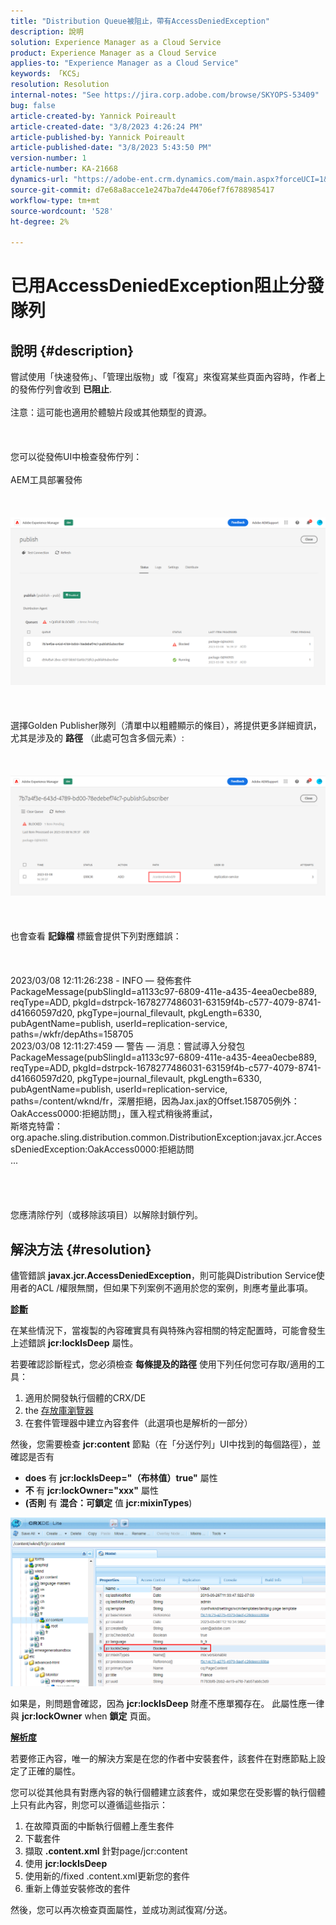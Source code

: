 ```yaml
---
title: "Distribution Queue被阻止，帶有AccessDeniedException"
description: 說明
solution: Experience Manager as a Cloud Service
product: Experience Manager as a Cloud Service
applies-to: "Experience Manager as a Cloud Service"
keywords: 「KCS」
resolution: Resolution
internal-notes: "See https://jira.corp.adobe.com/browse/SKYOPS-53409"
bug: false
article-created-by: Yannick Poireault
article-created-date: "3/8/2023 4:26:24 PM"
article-published-by: Yannick Poireault
article-published-date: "3/8/2023 5:43:50 PM"
version-number: 1
article-number: KA-21668
dynamics-url: "https://adobe-ent.crm.dynamics.com/main.aspx?forceUCI=1&pagetype=entityrecord&etn=knowledgearticle&id=d131a6ee-cdbd-ed11-83ff-6045bd0065b6"
source-git-commit: d7e68a8acce1e247ba7de44706ef7f6788985417
workflow-type: tm+mt
source-wordcount: '528'
ht-degree: 2%

---
```


# 已用AccessDeniedException阻止分發隊列

## 說明 {#description}

嘗試使用「快速發佈」、「管理出版物」或「復寫」來復寫某些頁面內容時，作者上的發佈佇列會收到 <b>已阻止</b>.<br><br>注意：這可能也適用於體驗片段或其他類型的資源。<br><br> <br><br>您可以從發佈UI中檢查發佈佇列：<br><br>AEM工具部署發佈<br><br> <br><br>![](assets/___32190a90-d7bd-ed11-83ff-6045bd0065b6___.png)<br><br> <br><br>選擇Golden Publisher隊列（清單中以粗體顯示的條目），將提供更多詳細資訊，尤其是涉及的 <b>路徑</b> （此處可包含多個元素）:<br><br> <br><br>![](assets/___602d0796-d7bd-ed11-83ff-6045bd0065b6___.png)<br><br> <br><br>也會查看 <b>記錄檔</b> 標籤會提供下列對應錯誤：<br><br> <br><br>2023/03/08 12:11:26:238 - INFO — 發佈套件PackageMessage(pubSlingId=a1133c97-6809-411e-a435-4eea0ecbe889, reqType=ADD, pkgId=dstrpck-1678277486031-63159f4b-c577-4079-8741-d41660597d20, pkgType=journal_filevault, pkgLength=6330, pubAgentName=publish, userId=replication-service, paths=/wkfr/depAths=158705
<br>2023/03/08 12:11:27:459 — 警告 — 消息：嘗試導入分發包PackageMessage(pubSlingId=a1133c97-6809-411e-a435-4eea0ecbe889, reqType=ADD, pkgId=dstrpck-1678277486031-63159f4b-c577-4079-8741-d41660597d20, pkgType=journal_filevault, pkgLength=6330, pubAgentName=publish, userId=replication-service, paths=/content/wknd/fr，深層拒絕，因為Jax.jax的Offset.158705例外：OakAccess0000:拒絕訪問」，匯入程式稍後將重試，
<br>斯塔克特雷：org.apache.sling.distribution.common.DistributionException:javax.jcr.AccessDeniedException:OakAccess0000:拒絕訪問
<br>...<br><br><br> <br><br>您應清除佇列（或移除該項目）以解除封鎖佇列。<br>

## 解決方法 {#resolution}


儘管錯誤 <b>javax.jcr.AccessDeniedException</b>，則可能與Distribution Service使用者的ACL /權限無關，但如果下列案例不適用於您的案例，則應考量此事項。



<u><b>診斷</b></u>

在某些情況下，當複製的內容確實具有與特殊內容相關的特定配置時，可能會發生上述錯誤 <b>jcr:lockIsDeep</b> 屬性。

若要確認診斷程式，您必須檢查 <b>每條提及的路徑</b> 使用下列任何您可存取/適用的工具：

1. 適用於開發執行個體的CRX/DE
2. the [存放庫瀏覽器](https://experienceleague.adobe.com/docs/experience-manager-cloud-service/content/implementing/developer-tools/repository-browser.html?lang=zh-Hant)
3. 在套件管理器中建立內容套件（此選項也是解析的一部分）


然後，您需要檢查 <b>jcr:content</b> 節點（在「分送佇列」UI中找到的每個路徑），並確認是否有

- <b>does </b>有 <b>jcr:lockIsDeep=&quot;（布林值）true&quot;</b> 屬性
- <b>不 </b>有 <b>jcr:lockOwner=&quot;xxx&quot;</b> 屬性
- <b>(否則</b> 有 <b>混合：可鎖定</b> 值 <b>jcr:mixinTypes</b>)


![](assets/e5fb7aa2-d8bd-ed11-83ff-6045bd0065b6.png)

如果是，則問題會確認，因為 <b>jcr:lockIsDeep</b> 財產不應單獨存在。 此屬性應一律與 <b>jcr:lockOwner</b> when <b>鎖定</b> 頁面。



<u><b>解析度</b></u>

若要修正內容，唯一的解決方案是在您的作者中安裝套件，該套件在對應節點上設定了正確的屬性。

您可以從其他具有對應內容的執行個體建立該套件，或如果您在受影響的執行個體上只有此內容，則您可以遵循這些指示：

1. 在故障頁面的中斷執行個體上產生套件
2. 下載套件
3. 擷取 <b>.content.xml</b> 針對page/jcr:content
4. 使用 <b>jcr:lockIsDeep</b>
5. 使用新的/fixed .content.xml更新您的套件
6. 重新上傳並安裝修改的套件


然後，您可以再次檢查頁面屬性，並成功測試復寫/分送。
